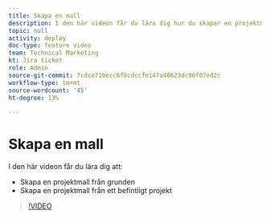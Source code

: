 ```yaml
---
title: Skapa en mall
description: I den här videon får du lära dig hur du skapar en projektmall från grunden och från ett befintligt projekt.
topic: null
activity: deploy
doc-type: feature video
team: Technical Marketing
kt: Jira ticket
role: Admin
source-git-commit: 7cdce710ecc6fbcdccfe147a40623dc96f07ed2c
workflow-type: tm+mt
source-wordcount: '45'
ht-degree: 13%

---
```


# Skapa en mall

I den här videon får du lära dig att:

* Skapa en projektmall från grunden
* Skapa en projektmall från ett befintligt projekt

>[!VIDEO](https://video.tv.adobe.com/v/335210/?quality=12)
